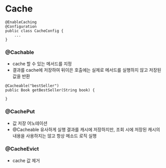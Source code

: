 # Cache

````
@EnableCaching
@Configuration 
public class CacheConfig {
    ... 
}
````
### @Cachable
- cache 할 수 있는 메서드를 지정
- 결과를 cache에 저장하여 뒤이은 호출에는 실제로 메서드를 실행하지 않고 저장된 값을 반환
````
@Cacheable("bestSeller")
public Book getBestSeller(String book) {

}
````
### @CachePut
- 값 저장 어노테이션
- @Cacheable 유사하게 실행 결과를 캐시에 저장하지만, 조회 시에 저장된 캐시의 내용을 사용하지는 않고 항상 메소드 로직 실행

### @CacheEvict 
- cache 값 제거
